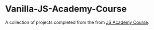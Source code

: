 # Vanilla-JS-Academy-Course
A collection of projects completed from the from [JS Academy Course](https://gomakethings.com).
